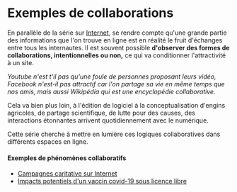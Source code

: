 # Exemples de collaborations

En parallèle de la série sur [Internet](/articles/Internet), se rendre compte qu'une grande partie des informations que l'on trouve en ligne est en réalité le fruit d'échanges entre tous les internautes. Il est souvent possible **d'observer des formes de collaborations, intentionnelles ou non,** ce qui va conditionner l'attractivité à un site.

*Youtube n'est t'il pas qu'une foule de personnes proposant leurs vidéo, Facebook n'est-il pas attractif car l'on partage sa vie en même temps que nos amis, mais aussi Wikipédia qui est une encyclopédie collaborative.*

Cela va bien plus loin, à l'édition de logiciel à la conceptualisation d'engins agricoles, de partage scientifique, de lutte pour des causes, des interactions étonnantes arrivent quotidiennement avec le numérique.

Cette série cherche à mettre en lumière ces logiques collaboratives dans différents espaces en ligne.

#### Exemples de phénomènes collaboratifs
- [Campagnes caritative sur Internet](campagnes_caritative.md)
- [Impacts potentiels d'un vaccin covid-19 sous licence libre](impact_vaccin_licence_libre.md)

